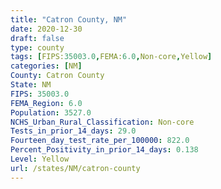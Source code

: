 ```yaml
---
title: "Catron County, NM"
date: 2020-12-30
draft: false
type: county
tags: [FIPS:35003.0,FEMA:6.0,Non-core,Yellow]
categories: [NM]
County: Catron County
State: NM
FIPS: 35003.0
FEMA_Region: 6.0
Population: 3527.0
NCHS_Urban_Rural_Classification: Non-core
Tests_in_prior_14_days: 29.0
Fourteen_day_test_rate_per_100000: 822.0
Percent_Positivity_in_prior_14_days: 0.138
Level: Yellow
url: /states/NM/catron-county
---
```



